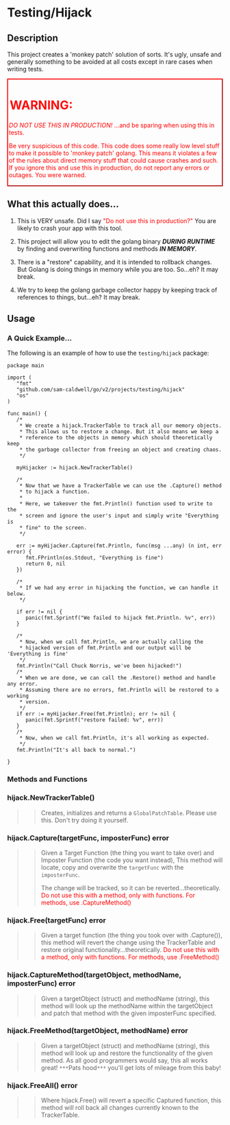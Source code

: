 Testing/Hijack
==============

## Description

This project creates a 'monkey patch' solution of sorts. It's ugly, unsafe and generally something
to be avoided at all costs except in rare cases when writing tests.

<style>
@keyframes blink {
  0% { opacity: 1; }
  50% { opacity: 0; }
  100% { opacity: 1; }
}

.blinking-text {
  animation: blink 1s infinite;
}
</style>

<div style="border-color:red;border-width: 2px;border-style: outset;padding:2px 2px 2px 2px;margins:1px 1px 1px 1px">
    <h1 class="blinking-text" style="color:red;padding:2px 2px 2px 2px;margins:1px 1px 1px 1px">WARNING:</h1>
    <p style="color:red">
        <i>DO NOT USE THIS IN PRODUCTION!</i>  
        ...and be sparing when using this in tests.</p>
    <p style="color:red">
        Be very suspicious of this code.  This code does some really low level stuff to make 
        it possible to 'monkey patch' golang.  This means it violates a few of the rules about
        direct memory stuff that could cause crashes and such.  If you ignore this and use this
        in production, do not report any errors or outages.  You were warned.
    </p>
</div>

## What this actually does...

1. This is VERY unsafe. Did I say <span style='color:red'>"Do not use this in production?"</span>
   You are likely to crash your app with this tool.

2. This project will allow you to edit the golang binary ***DURING RUNTIME*** by finding and overwriting functions
   and methods ***IN MEMORY***.

3. There is a "restore" capability, and it is intended to rollback changes. But Golang is doing things in memory
   while you are too. So...eh? It may break.

4. We try to keep the golang garbage collector happy by keeping track of references to things, but...eh? It may break.

## Usage

### A Quick Example...

The following is an example of how to use the `testing/hijack` package:

```golang
package main

import (
   "fmt"
   "github.com/sam-caldwell/go/v2/projects/testing/hijack"
   "os"
)

func main() {
   /*
    * We create a hijack.TrackerTable to track all our memory objects.
    * This allows us to restore a change. But it also means we keep a
    * reference to the objects in memory which should theoretically keep
    * the garbage collector from freeing an object and creating chaos.
    */
	
   myHijacker := hijack.NewTrackerTable()
   
   /*
    * Now that we have a TrackerTable we can use the .Capture() method
    * to hijack a function.  
    * 
    * Here, we takeover the fmt.Println() function used to write to the 
    * screen and ignore the user's input and simply write "Everything is
    * fine" to the screen.
    */
   
   err := myHijacker.Capture(fmt.Println, func(msg ...any) (n int, err error) {
      fmt.FPrintln(os.Stdout, "Everything is fine")
      return 0, nil
   })
   
   /*
    * If we had any error in hijacking the function, we can handle it below.
    */
   
   if err != nil {
      panic(fmt.Sprintf("We failed to hijack fmt.Println. %v", err))
   }
   
   /*
    * Now, when we call fmt.Println, we are actually calling the
    * hijacked version of fmt.Println and our output will be 'Everything is fine'
    */
   fmt.Println("Call Chuck Norris, we've been hijacked!")
   /*
    * When we are done, we can call the .Restore() method and handle any error.
    * Assuming there are no errors, fmt.Println will be restored to a working
    * version.
    */
   if err := myHijacker.Free(fmt.Println); err != nil {
      panic(fmt.Sprintf("restore failed: %v", err))
   }
   /*
    * Now, when we call fmt.Println, it's all working as expected.
    */
   fmt.Println("It's all back to normal.")

}
```

### Methods and Functions

### hijack.NewTrackerTable()
>> Creates, initializes and returns a `GlobalPatchTable`.   Please use this.  Don't try doing it yourself.

### hijack.Capture(targetFunc, imposterFunc) error
>> Given a Target Function (the thing you want to take over) and Imposter Function (the code you want instead),
>> This method will locate, copy and overwrite the `targetFunc` with the `imposterFunc`.
>>
>> The change will be tracked, so it can be reverted...theoretically.
>> <span style="color:red">Do not use this with a method, only with functions.  For methods, use .CaptureMethod()</span>

### hijack.Free(targetFunc) error
>> Given a target function (the thing you took over with .Capture()), this method will revert the change using the
>> TrackerTable and restore original functionality...theoretically. <span style="color:red">Do not use this with a 
>> method, only with functions.  For methods, use .FreeMethod()</span>

### hijack.CaptureMethod(targetObject, methodName, imposterFunc) error
>> Given a targetObject (struct) and methodName (string), this method will look up the methodName within the 
>> targetObject and patch that method with the given imposterFunc specified.

### hijack.FreeMethod(targetObject, methodName) error
>> Given a targetObject (struct) and methodName (string), this method will look up and restore the functionality of
>> the given method.  As all good programmers would say, this all works great! `***`Pats hood`***`  you'll get lots of 
>> mileage from this baby!

### hijack.FreeAll() error
>> Where hijack.Free() will revert a specific Captured function, this method will roll back all changes currently known
>> to the TrackerTable.
